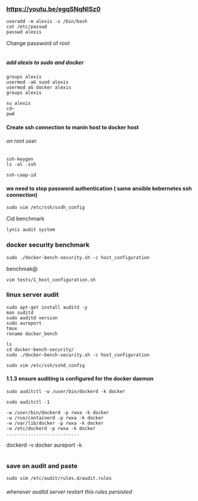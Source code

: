 ### https://youtu.be/egqSNqNISz0

```
useradd -m alexis -s /bin/bash
cat /etc/passwd
passwd alexis
```
Change password of root
```passwd
```
##### add alexis to sudo and docker
```
groups alexis
usermod -aG suod alexis
usermod aG docker alexis
groups alexis
```
```
su alexis
cd~
pwd
```
#### Create ssh connection to manin host to docker host
###### on root user 
```
ssh-keygen
ls -al .ssh
```
```
ssh-caop-id 
```
#### we need to stop password authentication ( same ansible kebernetes ssh connection)
```
sudo vim /etc/ssh/ssdh_config
```
Cid benchmark
```
lynis audit system
```

### docker security benchmark

```
sudo ./docker-bench-security.sh -c host_configuration
```
benchmak@
```
vim tests/1_host_configuration.sh
```
### linux server audit
```
sudo apt-get install auditd -y
man suditd
sudo auditd version
sudo aureport
tmux
rename docker_bench
```
```
ls
cd docker-bench-security/
sudo ./docker-bench-security.sh -c host_configuration
```
```
sudo vim /etc/ssh/sshd_config
```
#### 1.1.3 ensure auditing is configured for the docker daemon
```
sudo auditctl -w /user/bin/dockerd -k docker
```
```
sudo auditctl -1
```
```
-w /user/bin/dockerd -p rwxa -k docker
-w /run/containerd -p rwxa -k docker
-w /var/lib/docker -p rwxa -k docker
-w /etc/dockerd -p rwxa -k docker
...........................
```
dockerd -v
docker aureport -k
```
```
### save on audit and paste
```
sudo vim /etc/audit/rules.d/audit.rules
```
###### whenever auditd server restart this rules persisted































